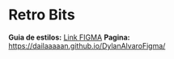 # Retro Bits

**Guia de estilos:** [Link FIGMA](https://www.figma.com/design/9pcF4N5QNNR83W8SUroWDM/Retro-Bits?node-id=0-1&t=aeVdlHcWojuuQ7k5-1)
**Pagina:** https://dailaaaaan.github.io/DylanAlvaroFigma/

